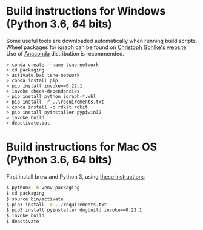 # Build instructions for Windows (Python 3.6, 64 bits)
Some useful tools are downloaded automatically when running build scripts.
Wheel packages for igraph can be found on [Christoph Gohlke's website](https://www.lfd.uci.edu/~gohlke/pythonlibs/#python-igraph)
Use of [Anaconda](https://anaconda.org/) distribution is recommended.

```
> conda create --name tsne-network
> cd packaging
> activate.bat tsne-network
> conda install pip
> pip install invoke==0.22.1
> invoke check-dependencies
> pip install python_igraph-*.whl
> pip install -r ..\requirements.txt
> conda install -c rdkit rdkit
> pip install pyinstaller pypiwin32
> invoke build
> deactivate.bat
```

# Build instructions for Mac OS (Python 3.6, 64 bits)
First install brew and Python 3, using [these instructions](http://docs.python-guide.org/en/latest/starting/install3/osx/)

```bash
$ python3 -m venv packaging
$ cd packaging
$ source bin/activate
$ pip3 install -r ../requirements.txt
$ pip3 install pyinstaller dmgbuild invoke==0.22.1
$ invoke build
$ deactivate
```